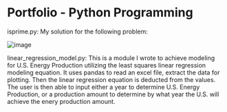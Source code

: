 # Portfolio - Python Programming

isprime.py: My solution for the following problem:

![image](https://user-images.githubusercontent.com/103531175/191585810-814c6447-43e2-48ae-aa6d-363bef7bd214.png)

linear_regression_model.py: This is a module I wrote to achieve modeling for U.S. Energy Production utilizing the least squares linear regression modeling equation. It uses pandas to read an excel file, extract the data for plotting. Then the linear regression equation is deducted from the values. The user is then able to input either a year to determine U.S. Energy Production, or a production amount to determine by what year the U.S. will achieve the enery production amount.
